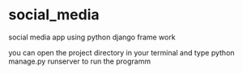 # social_media
social media app using python django frame work 

you can open the project directory in your terminal and type python manage.py runserver  to run the programm 
